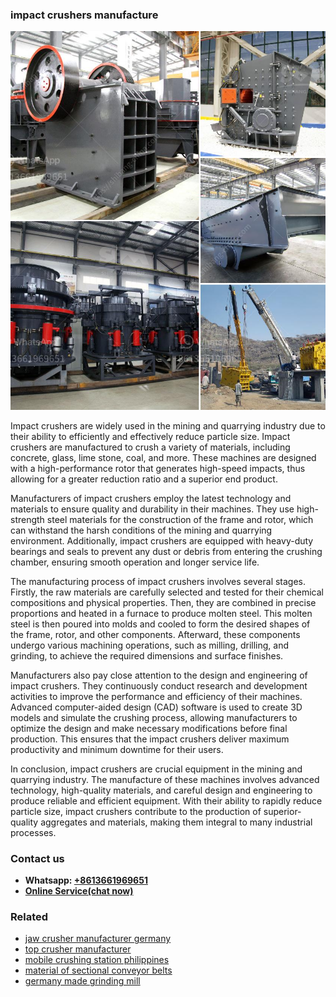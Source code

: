 <h3>impact crushers manufacture</h3><img src='1704951877.jpg' alt=''><p>Impact crushers are widely used in the mining and quarrying industry due to their ability to efficiently and effectively reduce particle size. Impact crushers are manufactured to crush a variety of materials, including concrete, glass, lime stone, coal, and more. These machines are designed with a high-performance rotor that generates high-speed impacts, thus allowing for a greater reduction ratio and a superior end product.</p><p>Manufacturers of impact crushers employ the latest technology and materials to ensure quality and durability in their machines. They use high-strength steel materials for the construction of the frame and rotor, which can withstand the harsh conditions of the mining and quarrying environment. Additionally, impact crushers are equipped with heavy-duty bearings and seals to prevent any dust or debris from entering the crushing chamber, ensuring smooth operation and longer service life.</p><p>The manufacturing process of impact crushers involves several stages. Firstly, the raw materials are carefully selected and tested for their chemical compositions and physical properties. Then, they are combined in precise proportions and heated in a furnace to produce molten steel. This molten steel is then poured into molds and cooled to form the desired shapes of the frame, rotor, and other components. Afterward, these components undergo various machining operations, such as milling, drilling, and grinding, to achieve the required dimensions and surface finishes.</p><p>Manufacturers also pay close attention to the design and engineering of impact crushers. They continuously conduct research and development activities to improve the performance and efficiency of their machines. Advanced computer-aided design (CAD) software is used to create 3D models and simulate the crushing process, allowing manufacturers to optimize the design and make necessary modifications before final production. This ensures that the impact crushers deliver maximum productivity and minimum downtime for their users.</p><p>In conclusion, impact crushers are crucial equipment in the mining and quarrying industry. The manufacture of these machines involves advanced technology, high-quality materials, and careful design and engineering to produce reliable and efficient equipment. With their ability to rapidly reduce particle size, impact crushers contribute to the production of superior-quality aggregates and materials, making them integral to many industrial processes.</p><h3>Contact us</h3><ul><li><strong>Whatsapp:&nbsp;<a href="https://wa.me/8613661969651">+8613661969651</a></strong></li><li><a href="https://swt.shibang-china.com/?git&amp;zhl&amp;impact crushers manufacture"><strong>Online Service(chat now)</strong></a></li></ul><h3>Related</h3><ul><li><a href='jaw crusher manufacturer germany.md'>jaw crusher manufacturer germany</a></li><li><a href='top crusher manufacturer.md'>top crusher manufacturer</a></li><li><a href='mobile crushing station philippines.md'>mobile crushing station philippines</a></li><li><a href='material of sectional conveyor belts.md'>material of sectional conveyor belts</a></li><li><a href='germany made grinding mill.md'>germany made grinding mill</a></li></ul>